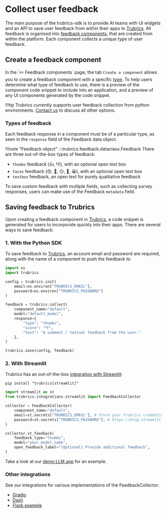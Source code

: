 # Collect user feedback
The main purpose of the trubrics-sdk is to provide AI teams with UI widgets and an API to save user feedback from within their apps to [Trubrics](https://trubrics.streamlit.app/). All feedback is organised into [feedback components](#create-a-feedback-component), that are created from within the platform. Each component collects a unique type of user feedback.

## Create a feedback component
In the \`✏️ Feedback components\` page, the tab `Create a component` allows you to create a feedback component with a specific [type](#types-of-feedback). To help users determine what type of feedback to use, there is a preview of the component code snippet to include into an application, and a preview of any UI components generated by the code snippet.

!!!tip
    Trubrics currently supports user feedback collection from python environments. [Contact us](https://trubrics.com/contact-us/) to discuss all other options.

### Types of feedback
Each feedback response in a component must be of a particular type, as seen in the `response` field of the Feedback data object.

!!!note "Feedback object"
    :::trubrics.feedback.dataclass.Feedback
There are three out-of-the-box types of feedback:

- `thumbs` feedback (👍, 👎), with an optional open text box
- `faces` feedback (😞, 🙁, 😐, 🙂, 😀), with an optional open text box
- `textbox` feedback, an open text for purely qualitative feedback

To save custom feedback with multiple fields, such as collecting survey responses, users can make use of the Feedback `metadata` field.

## Saving feedback to Trubrics
Upon creating a feedback component in [Trubrics](https://trubrics.streamlit.app/), a code snippet is generated for users to incorporate quickly into their apps. There are several ways to save feedback:

### 1. With the Python SDK

To save feedback to [Trubrics](https://trubrics.streamlit.app/), an account email and password are required, along with the name of a component to push the feedback to.

```python
import os
import trubrics

config = trubrics.init(
    email=os.environ["TRUBRICS_EMAIL"],
    password=os.environ["TRUBRICS_PASSWORD"]
)

feedback = trubrics.collect(
    component_name="default",
    model="default_model",
    response={
        "type": "thumbs",
        "score": "👎",
        "text": "A comment / textual feedback from the user."
    },
)

trubrics.save(config, feedback)
```

### 2. With Streamlit
Trubrics has an out-of-the-box [integration with Streamlit](../integrations/streamlit.md):

```console
pip install "trubrics[streamlit]"
```

```python
import streamlit as st
from trubrics.integrations.streamlit import FeedbackCollector

collector = FeedbackCollector(
    component_name="default",
    email=st.secrets["TRUBRICS_EMAIL"], # Store your Trubrics credentials in st.secrets:
    password=st.secrets["TRUBRICS_PASSWORD"], # https://blog.streamlit.io/secrets-in-sharing-apps/
)

collector.st_feedback(
    feedback_type="thumbs",
    model="your_model_name",
    open_feedback_label="[Optional] Provide additional feedback",
)
```

Take a look at our [demo LLM app](https://trubrics-llm-example.streamlit.app/) for an example.


### Other integrations

See our integrations for various implementations of the FeedbackCollector:

- [Gradio](../integrations/gradio.md)
- [Dash](../integrations/dash.md)
- [Flask example](../integrations/flask_example.md)
